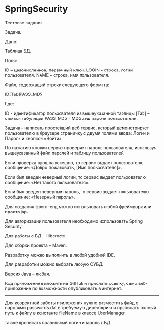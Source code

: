 # SpringSecurity
Тестовое задание

Задача.

Дано:

Таблица БД.  

Поля:

  ID – целочисленное, первичный ключ.
  LOGIN – строка, логин пользователя.
  NAME – строка, имя пользователя.

Файл, содержащий строки следующего формата:

ID[Tab]PASS_MD5

Где:

ID  - идентификатор пользователя из вышеуказанной таблицы
[Tab] – символ табуляции
PASS_MD5 - MD5 хэш пароля пользователя.

Задача – написать простейший веб сервис, который демонстрирует пользователю в браузере страничку с двумя полями ввода: Логин и Пароль и кнопкой «Войти»

По нажатию кнопки сервис проверяет пароль пользователя, используя вышеуказанный файл паролей и таблицу пользователей.

Если проверка прошла успешно, то сервис выдает пользователю сообщение: «Добро пожаловать, [Имя пользователя]».

Если был введен неверный логин, то сервис выдает пользователю сообщение: «Нет такого пользователя».

Если был введен неверный пароль, то сервис выдает пользователю сообщение: «Неверный пароль».

 
Для создания фронт-енд можно использовать любой фреймворк или просто jsp.

Для авторизации пользователя необходимо использовать Spring Security.

Для работы с БД – Hibernate.

Для сборки проекта – Maven.

 
Разработку можно выполнить в любой удобной IDE.

Для разработки можно выбрать любую СУБД.

Версия Java – любая.

 
Код приложения выложить на GitHub и прислать ссылку, само веб-приложение по возможности опубликовать в интернет.

-------

Для корректной работы приложения нужно разместить файд с паролями passwords.dat в требуемую директорию и прописать полный путь к файлу в константе fileName в классе UserManager

также прописать правильный логин ипароль к БД

